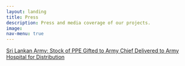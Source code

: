 ```yaml
---
layout: landing
title: Press
description: Press and media coverage of our projects.
image: 
nav-menu: true
---
```


[Sri Lankan Army: Stock of PPE Gifted to Army Chief Delivered to Army Hospital for Distribution](https://www.army.lk/news/stock-ppe-gifted-army-chief-delivered-army-hospital-distribution)
